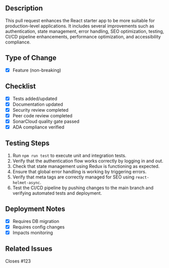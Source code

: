 ## Description

This pull request enhances the React starter app to be more suitable for production-level applications. It includes several improvements such as authentication, state management, error handling, SEO optimization, testing, CI/CD pipeline enhancements, performance optimization, and accessibility compliance.

## Type of Change

- [x] Feature (non-breaking)

## Checklist

- [x] Tests added/updated
- [x] Documentation updated
- [x] Security review completed
- [x] Peer code review completed
- [x] SonarCloud quality gate passed
- [x] ADA compliance verified

## Testing Steps

1. Run `npm run test` to execute unit and integration tests.
2. Verify that the authentication flow works correctly by logging in and out.
3. Check that state management using Redux is functioning as expected.
4. Ensure that global error handling is working by triggering errors.
5. Verify that meta tags are correctly managed for SEO using `react-helmet-async`.
6. Test the CI/CD pipeline by pushing changes to the main branch and verifying automated tests and deployment.

## Deployment Notes

- [x] Requires DB migration
- [x] Requires config changes
- [x] Impacts monitoring

## Related Issues

Closes #123
